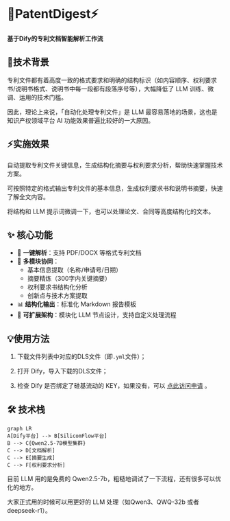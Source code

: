 # 📄PatentDigest⚡

**基于Dify的专利文档智能解析工作流**  

## 🤔技术背景

专利文件都有着高度一致的格式要求和明确的结构标识（如内容顺序、权利要求书/说明书格式、说明书中每一段都有段落序号等），大幅降低了 LLM 训练、微调、运用的技术门槛。

因此，理论上来说，「自动化处理专利文件」是 LLM 最容易落地的场景，这也是知识产权领域平台 AI 功能效果普遍比较好的一大原因。

## ⚡实施效果

自动提取专利文件关键信息，生成结构化摘要与权利要求分析，帮助快速掌握技术方案。

可按照特定的格式输出专利文件的基本信息，生成权利要求书和说明书摘要，快速了解全文内容。

将结构和 LLM 提示词微调一下，也可以处理论文、合同等高度结构化的文本。

## ✨ 核心功能
- 📌 **一键解析**：支持 PDF/DOCX 等格式专利文档
- 🧠 **多模块协同**： 
  - 基本信息提取（名称/申请号/日期）
  - 摘要精炼（300字内关键摘要）
  - 权利要求书结构化分析
  - 创新点与技术方案提取
- 📊 **结构化输出**：标准化 Markdown 报告模板
- 🔧 **可扩展架构**：模块化 LLM 节点设计，支持自定义处理流程

## 💡使用方法

1. 下载文件列表中对应的DLS文件（即`.yml`文件）；

2. 打开 Dify，导入下载的DLS文件；

3. 检查 Dify 是否绑定了硅基流动的 KEY，如果没有，可以
[点此访问申请](https://cloud.siliconflow.cn/i/2BkzlfH8)
。

## 🛠️ 技术栈

```mermaid
graph LR
A[Dify平台] --> B[SilicomFlow平台]
B --> C{Qwen2.5-7B模型集群}
C --> D[文档解析]
C --> E[摘要生成]
C --> F[权利要求分析]

```

目前 LLM 用的是免费的 Qwen2.5-7b，粗糙地调试了一下流程，还有很多可以优化的地方。

大家正式用的时候可以用更好的 LLM 处理（如Qwen3、QWQ-32b 或者 deepseek-r1）。
